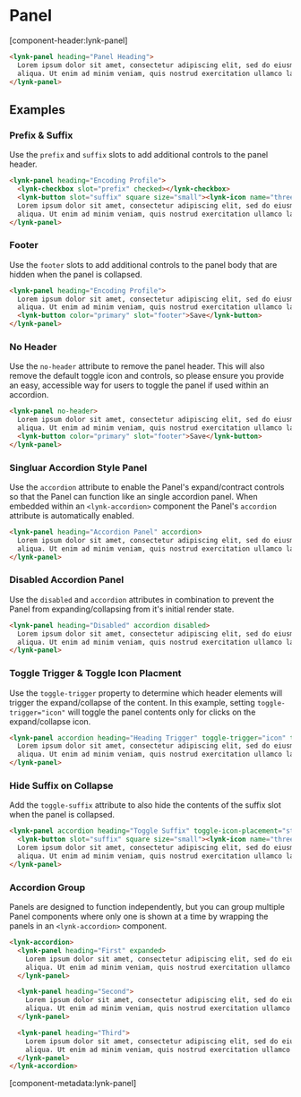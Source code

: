 <!-- cspell:dictionaries lorem-ipsum -->

# Panel

[component-header:lynk-panel]

```html preview
<lynk-panel heading="Panel Heading">
  Lorem ipsum dolor sit amet, consectetur adipiscing elit, sed do eiusmod tempor incididunt ut labore et dolore magna
  aliqua. Ut enim ad minim veniam, quis nostrud exercitation ullamco laboris nisi ut aliquip ex ea commodo consequat.
</lynk-panel>
```

## Examples

### Prefix & Suffix

Use the `prefix` and `suffix` slots to add additional controls to the panel header.

```html preview
<lynk-panel heading="Encoding Profile">
  <lynk-checkbox slot="prefix" checked></lynk-checkbox>
  <lynk-button slot="suffix" square size="small"><lynk-icon name="three-dots-vertical"></lynk-icon></lynk-button>
  Lorem ipsum dolor sit amet, consectetur adipiscing elit, sed do eiusmod tempor incididunt ut labore et dolore magna
  aliqua. Ut enim ad minim veniam, quis nostrud exercitation ullamco laboris nisi ut aliquip ex ea commodo consequat.
</lynk-panel>
```

### Footer

Use the `footer` slots to add additional controls to the panel body that are hidden when the panel is collapsed.

```html preview
<lynk-panel heading="Encoding Profile">
  Lorem ipsum dolor sit amet, consectetur adipiscing elit, sed do eiusmod tempor incididunt ut labore et dolore magna
  aliqua. Ut enim ad minim veniam, quis nostrud exercitation ullamco laboris nisi ut aliquip ex ea commodo consequat.
  <lynk-button color="primary" slot="footer">Save</lynk-button>
</lynk-panel>
```

### No Header

Use the `no-header` attribute to remove the panel header. This will also remove the default toggle icon and controls, so please ensure you provide an easy, accessible way for users to toggle the panel if used within an accordion.

```html preview
<lynk-panel no-header>
  Lorem ipsum dolor sit amet, consectetur adipiscing elit, sed do eiusmod tempor incididunt ut labore et dolore magna
  aliqua. Ut enim ad minim veniam, quis nostrud exercitation ullamco laboris nisi ut aliquip ex ea commodo consequat.
  <lynk-button color="primary" slot="footer">Save</lynk-button>
</lynk-panel>
```

### Singluar Accordion Style Panel

Use the `accordion` attribute to enable the Panel's expand/contract controls so that the Panel can function like an single accordion panel. When embedded within an `<lynk-accordion>` component the Panel's `accordion` attribute is automatically enabled.

```html preview
<lynk-panel heading="Accordion Panel" accordion>
  Lorem ipsum dolor sit amet, consectetur adipiscing elit, sed do eiusmod tempor incididunt ut labore et dolore magna
  aliqua. Ut enim ad minim veniam, quis nostrud exercitation ullamco laboris nisi ut aliquip ex ea commodo consequat.
</lynk-panel>
```

### Disabled Accordion Panel

Use the `disabled` and `accordion` attributes in combination to prevent the Panel from expanding/collapsing from it's initial render state.

```html preview
<lynk-panel heading="Disabled" accordion disabled>
  Lorem ipsum dolor sit amet, consectetur adipiscing elit, sed do eiusmod tempor incididunt ut labore et dolore magna
  aliqua. Ut enim ad minim veniam, quis nostrud exercitation ullamco laboris nisi ut aliquip ex ea commodo consequat.
</lynk-panel>
```

### Toggle Trigger & Toggle Icon Placment

Use the `toggle-trigger` property to determine which header elements will trigger the expand/collapse of the content. In this example, setting `toggle-trigger="icon"` will toggle the panel contents only for clicks on the expand/collapse icon.

```html preview
<lynk-panel accordion heading="Heading Trigger" toggle-trigger="icon" toggle-icon-placement="start">
  Lorem ipsum dolor sit amet, consectetur adipiscing elit, sed do eiusmod tempor incididunt ut labore et dolore magna
  aliqua. Ut enim ad minim veniam, quis nostrud exercitation ullamco laboris nisi ut aliquip ex ea commodo consequat.
</lynk-panel>
```

### Hide Suffix on Collapse

Add the `toggle-suffix` attribute to also hide the contents of the suffix slot when the panel is collapsed.

```html preview
<lynk-panel accordion heading="Toggle Suffix" toggle-icon-placement="start" toggle-suffix>
  <lynk-button slot="suffix" square size="small"><lynk-icon name="three-dots-vertical"></lynk-icon></lynk-button>
  Lorem ipsum dolor sit amet, consectetur adipiscing elit, sed do eiusmod tempor incididunt ut labore et dolore magna
  aliqua. Ut enim ad minim veniam, quis nostrud exercitation ullamco laboris nisi ut aliquip ex ea commodo consequat.
</lynk-panel>
```

### Accordion Group

Panels are designed to function independently, but you can group multiple Panel components where only one is shown at a time by wrapping the panels in an `<lynk-accordion>` component.

```html preview
<lynk-accordion>
  <lynk-panel heading="First" expanded>
    Lorem ipsum dolor sit amet, consectetur adipiscing elit, sed do eiusmod tempor incididunt ut labore et dolore magna
    aliqua. Ut enim ad minim veniam, quis nostrud exercitation ullamco laboris nisi ut aliquip ex ea commodo consequat.
  </lynk-panel>

  <lynk-panel heading="Second">
    Lorem ipsum dolor sit amet, consectetur adipiscing elit, sed do eiusmod tempor incididunt ut labore et dolore magna
    aliqua. Ut enim ad minim veniam, quis nostrud exercitation ullamco laboris nisi ut aliquip ex ea commodo consequat.
  </lynk-panel>

  <lynk-panel heading="Third">
    Lorem ipsum dolor sit amet, consectetur adipiscing elit, sed do eiusmod tempor incididunt ut labore et dolore magna
    aliqua. Ut enim ad minim veniam, quis nostrud exercitation ullamco laboris nisi ut aliquip ex ea commodo consequat.
  </lynk-panel>
</lynk-accordion>
```

[component-metadata:lynk-panel]
